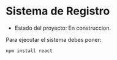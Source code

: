 <h1> Sistema de Registro</h1>

- Estado del proyecto: En construccion. 

Para ejecutar el sistema debes poner:

```npm install react```  	
